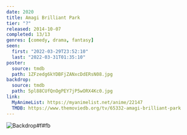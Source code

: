 ```yaml
---
date: 2020
title: Amagi Brilliant Park
tier: "?"
released: 2014-10-07
completed: 13/13
genres: [comedy, drama, fantasy]
seen:
  first: "2022-03-29T23:52:10"
  last: "2022-03-31T01:35:10"
poster:
  source: tmdb
  path: 1ZFzedg6kYDBFjZANxcDdERsN08.jpg
backdrop:
  source: tmdb
  path: 5pl88CUfQnOgPEY7jP5wORX4Kc0.jpg
link:
  MyAnimeList: https://myanimelist.net/anime/22147
  TMDB: https://www.themoviedb.org/tv/65332-amagi-brilliant-park
---
```


![Backdrop#f#fb](https://www.themoviedb.org/t/p/original/lvBdVlkEqzq6rCu0VQo3UFpdvxP.jpg "Source: TMDB")
